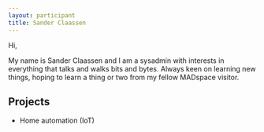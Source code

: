 ```yaml
---
layout: participant
title: Sander Claassen
---
```


Hi,

My name is Sander Claassen and I am a sysadmin with interests in everything that talks and walks bits and bytes. Always keen on learning new things, hoping to learn a thing or two from my fellow MADspace visitor.

Projects
--------

 * Home automation (IoT)

